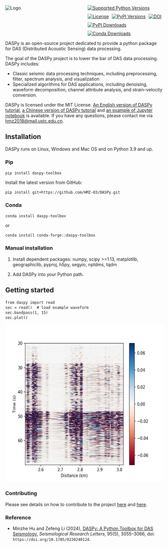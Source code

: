 <div style="display: flex; align-items: flex-start;">
  <div style="flex: 1;">
    <img src="https://raw.github.com/hmz-03/daspy/main/website/logo.png" alt="Logo" style="width: 100%; max-width: 400px;">
  </div>
  <div style="flex: 1; margin-left: 20px;">
    <div style="display: flex; flex-wrap: wrap; gap: 10px;">
      <a href="https://pypi.org/project/DASPy-toolbox/" target="_blank">
        <img src="https://img.shields.io/badge/python-3.9%20|%203.10%20|%203.11%20|%203.12-blue" alt="Supported Python Versions">
      </a>
      <a href="https://opensource.org/license/mit" target="_blank">
        <img src="https://img.shields.io/pypi/l/daspy-toolbox.svg" alt="License">
      </a>
      <a href="https://pypi.org/project/DASPy-toolbox/" target="_blank">
        <img src="https://img.shields.io/pypi/v/daspy-toolbox.svg" alt="PyPI Versions">
      </a>
      <a href="https://doi.org/10.1785/0220240124" target="_blank">
        <img src="https://img.shields.io/badge/DOI-10.1785/0220240124-blue.svg" alt="DOI">
      </a>
      <a href="https://pypi.org/project/DASPy-toolbox/" target="_blank">
        <img src="https://img.shields.io/pypi/dm/daspy-toolbox.svg?label=pypi" alt="PyPI Downloads">
      </a>
      <a href="https://anaconda.org/conda-forge/daspy-toolbox" target="_blank">
        <img src="https://img.shields.io/conda/dn/conda-forge/daspy-toolbox?label=conda" alt="Conda Downloads">
      </a>
    </div>
  </div>
</div>


DASPy is an open-source project dedicated to provide a python package for DAS (Distributed Acoustic Sensing) data processing.

The goal of the DASPy project is to lower the bar of DAS data processing. DASPy includes:
* Classic seismic data processing techniques, including preprocessing, filter, spectrum analysis, and visualization
* Specialized algorithms for DAS applications, including denoising, waveform decomposition, channel attribute analysis, and strain-velocity conversion. 

DASPy is licensed under the MIT License. [An English version of DASPy tutorial](https://daspy-tutorial.readthedocs.io/en/latest/), [a Chinese version of DASPy tutorial](https://daspy-tutorial-cn.readthedocs.io/zh-cn/latest/) and [an example of Jupyter notebook](document/example.ipynb) is available. If you have any questions, please contact me via <hmz2018@mail.ustc.edu.cn>.

## Installation
DASPy runs on Linux, Windows and Mac OS and on Python 3.9 and up.

### Pip
```
pip install daspy-toolbox
```

Install the latest version from GitHub:

```
pip install git+https://github.com/HMZ-03/DASPy.git
```

### Conda

```
conda install daspy-toolbox
```

or

```
conda install conda-forge::daspy-toolbox
```

### Manual installation
1. Install dependent packages: numpy, scipy >=1.13, matplotlib, geographiclib, pyproj, h5py, segyio, nptdms, tqdm

2. Add DASPy into your Python path.

## Getting started
```
from daspy import read
sec = read()  # load example waveform
sec.bandpass(1, 15)
sec.plot()
```
<img src="./website/waveform.png" height="500" />

### Contributing

Please see details on how to contribute to the project [here](CONTRIBUTING.md) and [here](CodingStyleGuide.md).

### Reference

  * Minzhe Hu and Zefeng Li (2024), [DASPy: A Python Toolbox for DAS Seismology](https://pubs.geoscienceworld.org/ssa/srl/article/95/5/3055/645865/DASPy-A-Python-Toolbox-for-DAS-Seismology), *Seismological Research Letters*, 95(5), 3055–3066, doi: `https://doi.org/10.1785/0220240124`.
